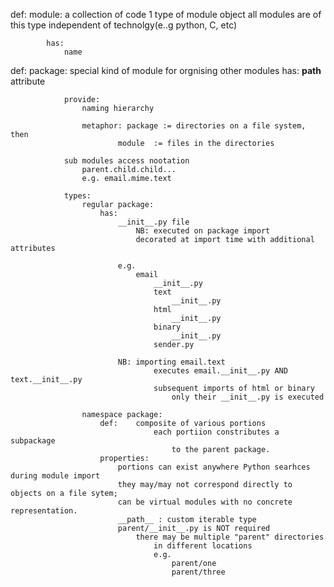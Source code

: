 def: module: a collection of code 
            1 type of module object
            all modules are of this type
            independent of technolgy(e..g python, C, etc)

            has: 
                name

def: package: special kind of module for orgnising other modules
                has: 
                    __path__ attribute 

                provide:
                    naming hierarchy

                    metaphor: package := directories on a file system, then
                            module  := files in the directories
                            
                sub modules access nootation
                    parent.child.child...
                    e.g. email.mime.text
                
                types:
                    regular package:
                        has:
                            __init__.py file
                                NB: executed on package import
                                decorated at import time with additional attributes

                            e.g.
                                email
                                    __init__.py
                                    text
                                        __init__.py
                                    html
                                        __init__.py
                                    binary
                                        __init__.py
                                    sender.py

                            NB: importing email.text
                                    executes email.__init__.py AND text.__init__.py
                                    subsequent imports of html or binary
                                        only their __init__.py is executed
                                
                    namespace package:
                        def:    composite of various portions
                                    each portiion constributes a subpackage
                                        to the parent package.
                        properties:
                            portions can exist anywhere Python searhces during module import
                            they may/may not correspond directly to objects on a file sytem;
                            can be virtual modules with no concrete representation.
                            __path__ : custom iterable type
                            parent/__init__.py is NOT required
                                there may be multiple "parent" directories
                                    in different locations
                                    e.g.
                                        parent/one
                                        parent/three
                        



            
